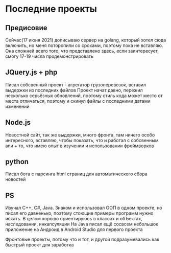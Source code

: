 # Последние проекты

## Предисовие
Cейчас(17 июня 2021) дописываю сервер на golang, который хотел сюда включить, но меня поторопили со сроками, поэтому пока не вставляю. Она сложней всего того, что представлено здесь, если заинтересует, смогу 17-19 числа продемонстрировать 

## JQuery.js + php
Писал собсвенный проект - агрегатор грузоперевозок, вставил выдержки из последних файлов Проект начат давно, пережил несколько серьёзных обновлений, поэтому стиль кода может место от места отличаться, поэтому и скинул файлы с последними датами изменений

## Node.js
Новостной сайт, так же выдержки, много фронта, там ничего особо интересного, вставляю, чтобы показать, что и работал с собсвенным апи + то, что имею опыт в изучении и использовании фреймворков

## python
Писал бота с парсинга html страниц для автоматического сбора новостей

## PS
Изучал C++, С#, Java. Знаком и использовал ООП в одном проекте, но писал его давненько, поэтому стоющие примеры программ нужно искать. В целом хорошо ориентируюсь в классах и обЪектах, наследовании, инкапсуляции На Javа писал ещё сосвсем небольшое приложение на Андроид в Android Studio для первого проекта

Фронтовые проекты, потому что и тот, и другой подразумевались как быстрый проект для заработка 
